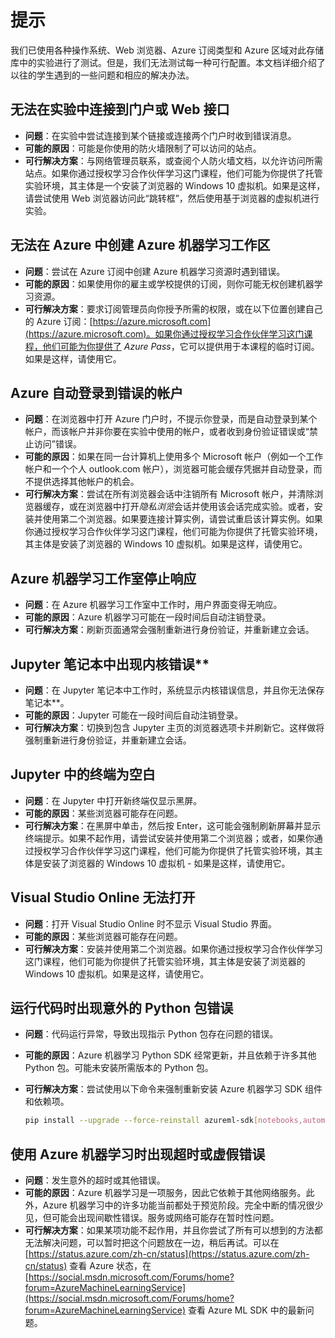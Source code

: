 ﻿# 提示

我们已使用各种操作系统、Web 浏览器、Azure 订阅类型和 Azure 区域对此存储库中的实验进行了测试。但是，我们无法测试每一种可行配置。本文档详细介绍了以往的学生遇到的一些问题和相应的解决办法。

## 无法在实验中连接到门户或 Web 接口

- **问题**：在实验中尝试连接到某个链接或连接两个门户时收到错误消息。
- **可能的原因**：可能是你使用的防火墙限制了可以访问的站点。
- **可行解决方案**：与网络管理员联系，或查阅个人防火墙文档，以允许访问所需站点。如果你通过授权学习合作伙伴学习这门课程，他们可能为你提供了托管实验环境，其主体是一个安装了浏览器的 Windows 10 虚拟机。如果是这样，请尝试使用 Web 浏览器访问此“跳转框”，然后使用基于浏览器的虚拟机进行实验。

## 无法在 Azure 中创建 Azure 机器学习工作区

- **问题**：尝试在 Azure 订阅中创建 Azure 机器学习资源时遇到错误。
- **可能的原因**：如果使用你的雇主或学校提供的订阅，则你可能无权创建机器学习资源。
- **可行解决方案**：要求订阅管理员向你授予所需的权限，或在以下位置创建自己的 Azure 订阅：[https://azure.microsoft.com](https://azure.microsoft.com)。如果你通过授权学习合作伙伴学习这门课程，他们可能为你提供了 *Azure Pass*，它可以提供用于本课程的临时订阅。如果是这样，请使用它。

## Azure 自动登录到错误的帐户

- **问题**：在浏览器中打开 Azure 门户时，不提示你登录，而是自动登录到某个帐户，而该帐户并非你要在实验中使用的帐户，或者收到身份验证错误或“禁止访问”错误。
- **可能的原因**：如果在同一台计算机上使用多个 Microsoft 帐户（例如一个工作帐户和一个个人 outlook.com 帐户），浏览器可能会缓存凭据并自动登录，而不提供选择其他帐户的机会。
- **可行解决方案**：尝试在所有浏览器会话中注销所有 Microsoft 帐户，并清除浏览器缓存，或在浏览器中打开*隐私浏览*会话并使用该会话完成实验。或者，安装并使用第二个浏览器。如果要连接计算实例，请尝试重启该计算实例。如果你通过授权学习合作伙伴学习这门课程，他们可能为你提供了托管实验环境，其主体是安装了浏览器的 Windows 10 虚拟机。如果是这样，请使用它。

## Azure 机器学习工作室停止响应

- **问题**：在 Azure 机器学习工作室中工作时，用户界面变得无响应。
- **可能的原因**：Azure 机器学习可能在一段时间后自动注销登录。
- **可行解决方案**：刷新页面通常会强制重新进行身份验证，并重新建立会话。

## Jupyter 笔记本中出现内核错误**

- **问题**：在 Jupyter 笔记本中工作时，系统显示内核错误信息，并且你无法保存笔记本**。
- **可能的原因**：Jupyter 可能在一段时间后自动注销登录。
- **可行解决方案**：切换到包含 Jupyter 主页的浏览器选项卡并刷新它。这样做将强制重新进行身份验证，并重新建立会话。

## Jupyter 中的终端为空白

- **问题**：在 Jupyter 中打开新终端仅显示黑屏。
- **可能的原因**：某些浏览器可能存在问题。
- **可行解决方案**：在黑屏中单击，然后按 Enter，这可能会强制刷新屏幕并显示终端提示。如果不起作用，请尝试安装并使用第二个浏览器；或者，如果你通过授权学习合作伙伴学习这门课程，他们可能为你提供了托管实验环境，其主体是安装了浏览器的 Windows 10 虚拟机 - 如果是这样，请使用它。

## Visual Studio Online 无法打开

- **问题**：打开 Visual Studio Online 时不显示 Visual Studio 界面。
- **可能的原因**：某些浏览器可能存在问题。
- **可行解决方案**：安装并使用第二个浏览器。如果你通过授权学习合作伙伴学习这门课程，他们可能为你提供了托管实验环境，其主体是安装了浏览器的 Windows 10 虚拟机。如果是这样，请使用它。

## 运行代码时出现意外的 Python 包错误

- **问题**：代码运行异常，导致出现指示 Python 包存在问题的错误。
- **可能的原因**：Azure 机器学习 Python SDK 经常更新，并且依赖于许多其他 Python 包。可能未安装所需版本的 Python 包。
- **可行解决方案**：尝试使用以下命令来强制重新安装 Azure 机器学习 SDK 组件和依赖项。

    ```bash
    pip install --upgrade --force-reinstall azureml-sdk[notebooks,automl,explain]
    ```

## 使用 Azure 机器学习时出现超时或虚假错误

- **问题**：发生意外的超时或其他错误。
- **可能的原因**：Azure 机器学习是一项服务，因此它依赖于其他网络服务。此外，Azure 机器学习中的许多功能当前都处于预览阶段。完全中断的情况很少见，但可能会出现间歇性错误。服务或网络可能存在暂时性问题。
- **可行解决方案**：如果某项功能不起作用，并且你尝试了所有可以想到的方法都无法解决问题，可以暂时把这个问题放在一边，稍后再试。可以在 [https://status.azure.com/zh-cn/status](https://status.azure.com/zh-cn/status) 查看 Azure 状态，在 [https://social.msdn.microsoft.com/Forums/home?forum=AzureMachineLearningService](https://social.msdn.microsoft.com/Forums/home?forum=AzureMachineLearningService) 查看 Azure ML SDK 中的最新问题。

